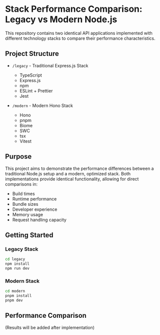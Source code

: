 # Stack Performance Comparison: Legacy vs Modern Node.js

This repository contains two identical API applications implemented with different technology stacks to compare their performance characteristics.

## Project Structure

- `/legacy` - Traditional Express.js Stack

  - TypeScript
  - Express.js
  - npm
  - ESLint + Prettier
  - Jest

- `/modern` - Modern Hono Stack
  - Hono
  - pnpm
  - Biome
  - SWC
  - tsx
  - Vitest

## Purpose

This project aims to demonstrate the performance differences between a traditional Node.js setup and a modern, optimized stack. Both implementations provide identical functionality, allowing for direct comparisons in:

- Build times
- Runtime performance
- Bundle sizes
- Developer experience
- Memory usage
- Request handling capacity

## Getting Started

### Legacy Stack

```bash
cd legacy
npm install
npm run dev
```

### Modern Stack

```bash
cd modern
pnpm install
pnpm dev
```

## Performance Comparison

(Results will be added after implementation)
